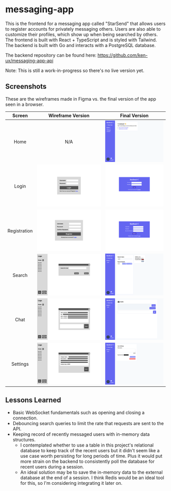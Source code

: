 # messaging-app

This is the frontend for a messaging app called "StarSend" that allows users to register accounts for privately messaging others. Users are also able to customize their profiles, which show up when being searched by others. The frontend is built with React + TypeScript and is styled with Tailwind. The backend is built with Go and interacts with a PostgreSQL database.

The backend repository can be found here: https://github.com/ken-ux/messaging-app-api

Note: This is still a work-in-progress so there's no live version yet.

## Screenshots

These are the wireframes made in Figma vs. the final version of the app seen in a browser.

|    Screen    |                            Wireframe Version                             |                        Final Version                         |
| :----------: | :----------------------------------------------------------------------: | :----------------------------------------------------------: |
|     Home     |                                   N/A                                    |       ![home final](./src/assets/final/final_home.png)       |
|    Login     |      ![login wireframe](./src/assets/wireframe/wireframe_login.png)      |      ![login final](./src/assets/final/final_login.png)      |
| Registration | ![registration wireframe](./src/assets/wireframe/wireframe_register.png) | ![registration final](./src/assets/final/final_register.png) |
|    Search    |     ![search wireframe](./src/assets/wireframe/wireframe_search.png)     |     ![search final](./src/assets/final/final_search.png)     |
|     Chat     |       ![chat wireframe](./src/assets/wireframe/wireframe_chat.png)       |       ![chat final](./src/assets/final/final_chat.png)       |
|   Settings   |   ![settings wireframe](./src/assets/wireframe/wireframe_settings.png)   |   ![settings final](./src/assets/final/final_settings.png)   |

## Lessons Learned

- Basic WebSocket fundamentals such as opening and closing a connection.
- Debouncing search queries to limit the rate that requests are sent to the API.
- Keeping record of recently messaged users with in-memory data structures.
  - I contemplated whether to use a table in this project's relational database to keep track of the recent users but it didn't seem like a use case worth persisting for long periods of time. Plus it would put more strain on the backend to consistently poll the database for recent users during a session.
  - An ideal solution may be to save the in-memory data to the external database at the end of a session. I think Redis would be an ideal tool for this, so I'm considering integrating it later on.
